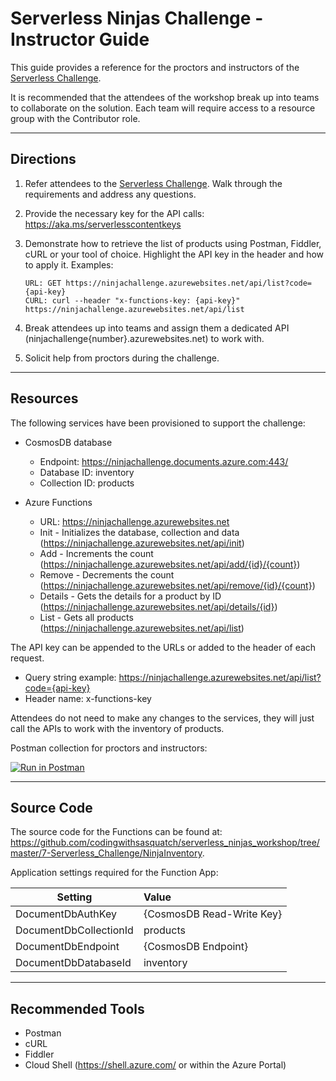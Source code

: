 # Serverless Ninjas Challenge - Instructor Guide

This guide provides a reference for the proctors and instructors of the [Serverless Challenge](https://github.com/codingwithsasquatch/serverless_ninjas_workshop/tree/master/7-Serverless_Challenge). 

It is recommended that the attendees of the workshop break up into teams to collaborate on the solution. Each team will require access to a resource group with the Contributor role.

----
## Directions

1. Refer attendees to the [Serverless Challenge](https://github.com/codingwithsasquatch/serverless_ninjas_workshop/tree/master/7-Serverless_Challenge). Walk through the requirements and address any questions.

2. Provide the necessary key for the API calls: https://aka.ms/serverlesscontentkeys

3. Demonstrate how to retrieve the list of products using Postman, Fiddler, cURL or your tool of choice. Highlight the API key in the header and how to apply it. Examples:

       URL: GET https://ninjachallenge.azurewebsites.net/api/list?code={api-key}
       CURL: curl --header "x-functions-key: {api-key}" https://ninjachallenge.azurewebsites.net/api/list

4. Break attendees up into teams and assign them a dedicated API (ninjachallenge{number}.azurewebsites.net) to work with.

5. Solicit help from proctors during the challenge.

----
## Resources
The following services have been provisioned to support the challenge:

* CosmosDB database
  * Endpoint: https://ninjachallenge.documents.azure.com:443/
  * Database ID: inventory
  * Collection ID: products     
  
* Azure Functions
  * URL: https://ninjachallenge.azurewebsites.net 
  * Init - Initializes the database, collection and data (https://ninjachallenge.azurewebsites.net/api/init)
  * Add - Increments the count (https://ninjachallenge.azurewebsites.net/api/add/{id}/{count})
  * Remove - Decrements the count (https://ninjachallenge.azurewebsites.net/api/remove/{id}/{count})
  * Details - Gets the details for a product by ID (https://ninjachallenge.azurewebsites.net/api/details/{id})
  * List - Gets all products (https://ninjachallenge.azurewebsites.net/api/list)

The API key can be appended to the URLs or added to the header of each request.

* Query string example: https://ninjachallenge.azurewebsites.net/api/list?code={api-key}
* Header name: x-functions-key

Attendees do not need to make any changes to the services, they will just call the APIs to work with the inventory of products.

Postman collection for proctors and instructors:

[![Run in Postman](https://run.pstmn.io/button.svg)](https://app.getpostman.com/run-collection/963b0f878b26ef54e7e2)

----
## Source Code
The source code for the Functions can be found at: https://github.com/codingwithsasquatch/serverless_ninjas_workshop/tree/master/7-Serverless_Challenge/NinjaInventory.

Application settings required for the Function App:

| Setting                 | Value                       | 
| ------------------------|:----------------------------| 
| DocumentDbAuthKey       | {CosmosDB Read-Write Key}   | 
| DocumentDbCollectionId  | products                    | 
| DocumentDbEndpoint      | {CosmosDB Endpoint}         | 
| DocumentDbDatabaseId    | inventory                   | 

----
## Recommended Tools
* Postman
* cURL
* Fiddler
* Cloud Shell (https://shell.azure.com/ or within the Azure Portal)
